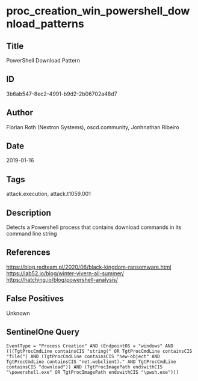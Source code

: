 # proc_creation_win_powershell_download_patterns

## Title
PowerShell Download Pattern

## ID
3b6ab547-8ec2-4991-b9d2-2b06702a48d7

## Author
Florian Roth (Nextron Systems), oscd.community, Jonhnathan Ribeiro

## Date
2019-01-16

## Tags
attack.execution, attack.t1059.001

## Description
Detects a Powershell process that contains download commands in its command line string

## References
https://blog.redteam.pl/2020/06/black-kingdom-ransomware.html
https://lab52.io/blog/winter-vivern-all-summer/
https://hatching.io/blog/powershell-analysis/

## False Positives
Unknown

## SentinelOne Query
```
EventType = "Process Creation" AND (EndpointOS = "windows" AND (((TgtProcCmdLine containsCIS "string(" OR TgtProcCmdLine containsCIS "file(") AND (TgtProcCmdLine containsCIS "new-object" AND TgtProcCmdLine containsCIS "net.webclient)." AND TgtProcCmdLine containsCIS "download")) AND (TgtProcImagePath endswithCIS "\powershell.exe" OR TgtProcImagePath endswithCIS "\pwsh.exe")))

```